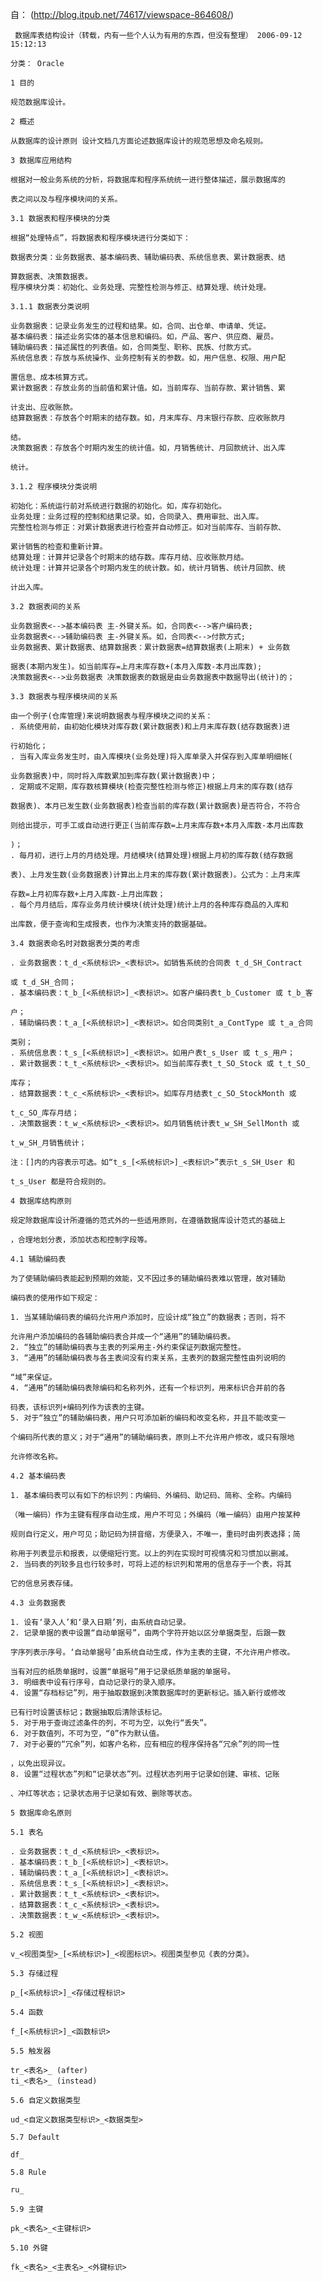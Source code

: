 自：
(http://blog.itpub.net/74617/viewspace-864608/)

>
     数据库表结构设计（转载，内有一些个人认为有用的东西，但没有整理） 2006-09-12 15:12:13
    
    分类： Oracle
    
    1 目的
    
    规范数据库设计。
    
    2 概述
    
    从数据库的设计原则 设计文档几方面论述数据库设计的规范思想及命名规则。
    
    3 数据库应用结构
    
    根据对一般业务系统的分析，将数据库和程序系统统一进行整体描述，展示数据库的
    
    表之间以及与程序模块间的关系。
    
    3.1 数据表和程序模块的分类
    
    根据“处理特点”，将数据表和程序模块进行分类如下：
    
    数据表分类：业务数据表、基本编码表、辅助编码表、系统信息表、累计数据表、结
    
    算数据表、决策数据表。
    程序模块分类：初始化、业务处理、完整性检测与修正、结算处理、统计处理。
    
    3.1.1 数据表分类说明
    
    业务数据表：记录业务发生的过程和结果。如，合同、出仓单、申请单、凭证。
    基本编码表：描述业务实体的基本信息和编码。如，产品、客户、供应商、雇员。
    辅助编码表：描述属性的列表值。如，合同类型、职称、民族、付款方式。
    系统信息表：存放与系统操作、业务控制有关的参数。如，用户信息、权限、用户配
    
    置信息、成本核算方式。
    累计数据表：存放业务的当前值和累计值。如，当前库存、当前存款、累计销售、累
    
    计支出、应收账款。
    结算数据表：存放各个时期末的结存数。如，月末库存、月末银行存款、应收账款月
    
    结。
    决策数据表：存放各个时期内发生的统计值。如，月销售统计、月回款统计、出入库
    
    统计。
    
    3.1.2 程序模块分类说明
    
    初始化：系统运行前对系统进行数据的初始化。如，库存初始化。
    业务处理：业务过程的控制和结果记录。如，合同录入、费用审批、出入库。
    完整性检测与修正：对累计数据表进行检查并自动修正。如对当前库存、当前存款、
    
    累计销售的检查和重新计算。
    结算处理：计算并记录各个时期末的结存数。库存月结、应收账款月结。
    统计处理：计算并记录各个时期内发生的统计数。如，统计月销售、统计月回款、统
    
    计出入库。
    
    3.2 数据表间的关系
    
    业务数据表<-->基本编码表 主-外键关系。如，合同表<-->客户编码表;
    业务数据表<-->辅助编码表 主-外键关系。如，合同表<-->付款方式;
    业务数据表、累计数据表、结算数据表：累计数据表=结算数据表(上期末) + 业务数
    
    据表(本期内发生)。如当前库存=上月末库存数+(本月入库数-本月出库数);
    决策数据表<-->业务数据表 决策数据表的数据是由业务数据表中数据导出(统计)的；
    
    3.3 数据表与程序模块间的关系
    
    由一个例子(仓库管理)来说明数据表与程序模块之间的关系：
    . 系统使用前，由初始化模块对库存数(累计数据表)和上月末库存数(结存数据表)进
    
    行初始化；
    . 当有入库业务发生时，由入库模块(业务处理)将入库单录入并保存到入库单明细帐(
    
    业务数据表)中，同时将入库数累加到库存数(累计数据表)中；
    . 定期或不定期，库存数核算模块(检查完整性检测与修正)根据上月末的库存数(结存
    
    数据表)、本月已发生数(业务数据表)检查当前的库存数(累计数据表)是否符合，不符合
    
    则给出提示，可手工或自动进行更正(当前库存数=上月末库存数+本月入库数-本月出库数
    
    )；
    . 每月初，进行上月的月结处理。月结模块(结算处理)根据上月初的库存数(结存数据
    
    表)、上月发生数(业务数据表)计算出上月末的库存数(累计数据表)。公式为：上月末库
    
    存数=上月初库存数+上月入库数-上月出库数；
    . 每个月月结后，库存业务月统计模块(统计处理)统计上月的各种库存商品的入库和
    
    出库数，便于查询和生成报表，也作为决策支持的数据基础。
    
    3.4 数据表命名时对数据表分类的考虑
    
    . 业务数据表：t_d_<系统标识>_<表标识>。如销售系统的合同表 t_d_SH_Contract
    
    或 t_d_SH_合同；
    . 基本编码表：t_b_[<系统标识>]_<表标识>。如客户编码表t_b_Customer 或 t_b_客
    
    户；
    . 辅助编码表：t_a_[<系统标识>]_<表标识>。如合同类别t_a_ContType 或 t_a_合同
    
    类别；
    . 系统信息表：t_s_[<系统标识>]_<表标识>。如用户表t_s_User 或 t_s_用户；
    . 累计数据表：t_t_<系统标识>_<表标识>。如当前库存表t_t_SO_Stock 或 t_t_SO_
    
    库存；
    . 结算数据表：t_c_<系统标识>_<表标识>。如库存月结表t_c_SO_StockMonth 或
    
    t_c_SO_库存月结；
    . 决策数据表：t_w_<系统标识>_<表标识>。如月销售统计表t_w_SH_SellMonth 或
    
    t_w_SH_月销售统计；
    
    注：[]内的内容表示可选。如“t_s_[<系统标识>]_<表标识>”表示t_s_SH_User 和
    
    t_s_User 都是符合规则的。
    
    4 数据库结构原则
    
    规定除数据库设计所遵循的范式外的一些适用原则，在遵循数据库设计范式的基础上
    
    ，合理地划分表，添加状态和控制字段等。
    
    4.1 辅助编码表
    
    为了使辅助编码表能起到预期的效能，又不因过多的辅助编码表难以管理，故对辅助
    
    编码表的使用作如下规定：
    
    1. 当某辅助编码表的编码允许用户添加时，应设计成“独立”的数据表；否则，将不
    
    允许用户添加编码的各辅助编码表合并成一个“通用”的辅助编码表。
    2. “独立”的辅助编码表与主表的列采用主-外约束保证列数据完整性。
    3. “通用”的辅助编码表与各主表间没有约束关系，主表列的数据完整性由列说明的
    
    “域”来保证。
    4. “通用”的辅助编码表除编码和名称列外，还有一个标识列，用来标识合并前的各
    
    码表，该标识列+编码列作为该表的主键。
    5. 对于“独立”的辅助编码表，用户只可添加新的编码和改变名称，并且不能改变一
    
    个编码所代表的意义；对于“通用”的辅助编码表，原则上不允许用户修改，或只有限地
    
    允许修改名称。
    
    4.2 基本编码表
    
    1. 基本编码表可以有如下的标识列：内编码、外编码、助记码、简称、全称。内编码
    
    （唯一编码）作为主键有程序自动生成，用户不可见；外编码（唯一编码）由用户按某种
    
    规则自行定义，用户可见；助记码为拼音缩，方便录入，不唯一，重码时由列表选择；简
    
    称用于列表显示和报表，以便缩短行宽。以上的列在实现时可视情况和习惯加以删减。
    2. 当码表的列较多且也行较多时，可将上述的标识列和常用的信息存于一个表，将其
    
    它的信息另表存储。
    
    4.3 业务数据表
    
    1. 设有‘录入人’和‘录入日期’列，由系统自动记录。
    2. 记录单据的表中设置“自动单据号”，由两个字符开始以区分单据类型，后跟一数
    
    字序列表示序号。‘自动单据号’由系统自动生成，作为主表的主键，不允许用户修改。
    
    当有对应的纸质单据时，设置“单据号”用于记录纸质单据的单据号。
    3. 明细表中设有行序号，自动记录行的录入顺序。
    4. 设置“存档标记”列，用于抽取数据到决策数据库时的更新标记。插入新行或修改
    
    已有行时设置该标记；数据抽取后清除该标记。
    5. 对于用于查询过滤条件的列，不可为空，以免行“丢失”。
    6. 对于数值列，不可为空，“0”作为默认值。
    7. 对于必要的“冗余”列，如客户名称，应有相应的程序保持各“冗余”列的同一性
    
    ，以免出现异议。
    8. 设置“过程状态”列和“记录状态”列。过程状态列用于记录如创建、审核、记账
    
    、冲红等状态；记录状态用于记录如有效、删除等状态。
    
    5 数据库命名原则
    
    5.1 表名
    
    . 业务数据表：t_d_<系统标识>_<表标识>。
    . 基本编码表：t_b_[<系统标识>]_<表标识>。
    . 辅助编码表：t_a_[<系统标识>]_<表标识>。
    . 系统信息表：t_s_[<系统标识>]_<表标识>。
    . 累计数据表：t_t_<系统标识>_<表标识>。
    . 结算数据表：t_c_<系统标识>_<表标识>。
    . 决策数据表：t_w_<系统标识>_<表标识>。
    
    5.2 视图
    
    v_<视图类型>_[<系统标识>]_<视图标识>。视图类型参见《表的分类》。
    
    5.3 存储过程
    
    p_[<系统标识>]_<存储过程标识>
    
    5.4 函数
    
    f_[<系统标识>]_<函数标识>
    
    5.5 触发器
    
    tr_<表名>_ (after)
    ti_<表名>_ (instead)
    
    5.6 自定义数据类型
    
    ud_<自定义数据类型标识>_<数据类型>
    
    5.7 Default
    
    df_
    
    5.8 Rule
    
    ru_
    
    5.9 主键
    
    pk_<表名>_<主键标识>
    
    5.10 外键
    
    fk_<表名>_<主表名>_<外键标识> 